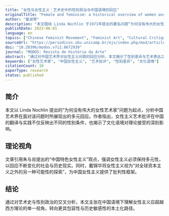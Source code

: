 ```yaml
---
title: "女性与女性主义：艺术史中的性别政治与中国语境的回应"
originalTitle: "Female and feminism: a historical overview of women and art in China"
author: "崔淑琴"
description: "本文围绕 Linda Nochlin 于1971年提出的著名问题“为何没有伟大的女性艺术家”，探讨中国艺术界对此问题的多元回应。作者分析了女性主义艺术批评在中国的翻译与实践方式，并结合朱与肖提出的“中国特色女性主义”理论，强调性别政治在具体历史语境中的非二元性。"
publishDate: 2023-06-01
language: en
topics: ["Chinese Feminist Movement", "Feminist Art", "Cultural Critique"]
sourceUrl: "https://periodicos.sbu.unicamp.br/ojs/index.php/mod/article/view/8672939"
doi: "10.20396/modos.v7i2.8672939"
journal: "MODOS: Revista de História da Arte"
abstract: "通过对中国艺术界对女性主义问题的回应分析，本文揭示了性别差异与艺术表达之间的复杂关系，并提出在中国语境下理解女性主义应保持多元与历史敏感性。"
keywords: ["女性艺术家", "中国女性主义", "艺术批评", "性别差异", "文化语境"]
citationCount: 10
paperType: research
status: published
---
```


## 简介

本文以 Linda Nochlin 提出的“为何没有伟大的女性艺术家”问题为起点，分析中国艺术界在面对该问题时所展现出的多元回应。作者指出，女性主义艺术批评在中国的翻译与实践不仅反映出不同的性别条件，也揭示了文化语境对理论接受的深刻影响。

## 理论视角

文章引用朱与肖提出的“中国特色女性主义”观点，强调女性主义必须保持多元性，以回应不断变化的社会与历史现实。同时，戴锦华将女性主义视为“对全球资本主义之外的另一种可能性的探索”，为中国女性主义提供了批判性框架。

## 结论

通过对艺术史与性别政治的交叉分析，本文主张在中国语境下理解女性主义应超越西方理论的单一视角，转向更具包容性与历史敏感性的本土化路径。
